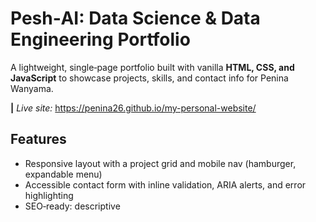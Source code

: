 # Pesh‑AI: Data Science & Data Engineering Portfolio

<p>A lightweight, single‑page portfolio built with vanilla <strong>HTML, CSS, and JavaScript</strong> to showcase projects, skills, and contact info for Penina Wanyama.</p>

<span><strong>|</strong></span> <em>Live site:</em> https://penina26.github.io/my-personal-website/ <br>

## Features
<ul>
    <li>Responsive layout with a project grid and mobile nav (hamburger, expandable menu)</li>
    <li>Accessible contact form with inline validation, ARIA alerts, and error highlighting</li>
    <li>SEO‑ready: descriptive <title>, meta description/keywords, canonical URL, Open Graph & Twitter cards</li>
    <li>Clean UI elements: tags/chips, animated hover underline, dark theme</li>
    <li>Zero dependencies: no frameworks required</li>
    <li>Tiny Js script: dynamic footer year + client‑side form validation</li>
</ul>

## Tech Stack
<ul>
    <li>HTML5 for structure</li>
    <li>CSS3 for layout and styling (custom properties / variables)</li>
    <li>Vanilla JS for navigation toggle and form validation</li>
    <li>GitHub Pages for hosting</li>
</ul>

## Project Structure
```text
my-personal-website/
├─ index.html # Main page (hero, projects, about, contact)
├─ style.css # Global styles
├─ script.js # Mobile nav + form validation + footer year
├─ images/
│ ├─ cover1.jpeg # Hero background image
│ └─ og-cover.jpg # Social preview image (Open Graph/Twitter)
```


## Getting Started (Local)
<strong>Clone this repository</strong> <br>
git clone https://github.com/penina26/my-personal-website.git


